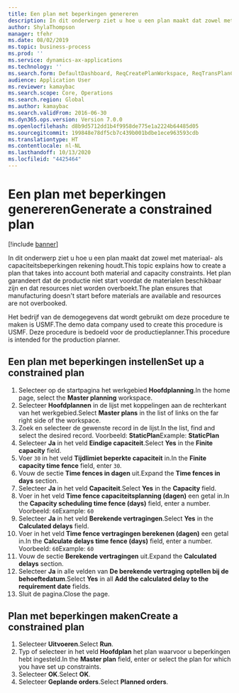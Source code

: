 ```yaml
---
title: Een plan met beperkingen genereren
description: In dit onderwerp ziet u hoe u een plan maakt dat zowel met materiaal- als capaciteitsbeperkingen rekening houdt.
author: ShylaThompson
manager: tfehr
ms.date: 08/02/2019
ms.topic: business-process
ms.prod: ''
ms.service: dynamics-ax-applications
ms.technology: ''
ms.search.form: DefaultDashboard, ReqCreatePlanWorkspace, ReqTransPlanCard, ReqPlanSched
audience: Application User
ms.reviewer: kamaybac
ms.search.scope: Core, Operations
ms.search.region: Global
ms.author: kamaybac
ms.search.validFrom: 2016-06-30
ms.dyn365.ops.version: Version 7.0.0
ms.openlocfilehash: d8b9d5712dd1b4f9958de775e1a2224b64485d05
ms.sourcegitcommit: 199848e78df5cb7c439b001bdbe1ece963593cdb
ms.translationtype: HT
ms.contentlocale: nl-NL
ms.lasthandoff: 10/13/2020
ms.locfileid: "4425464"
---
```

# <a name="generate-a-constrained-plan"></a><span data-ttu-id="cd7e8-103">Een plan met beperkingen genereren</span><span class="sxs-lookup"><span data-stu-id="cd7e8-103">Generate a constrained plan</span></span>

[!include [banner](../../includes/banner.md)]

<span data-ttu-id="cd7e8-104">In dit onderwerp ziet u hoe u een plan maakt dat zowel met materiaal- als capaciteitsbeperkingen rekening houdt.</span><span class="sxs-lookup"><span data-stu-id="cd7e8-104">This topic explains how to create a plan that takes into account both material and capacity constraints.</span></span> <span data-ttu-id="cd7e8-105">Het plan garandeert dat de productie niet start voordat de materialen beschikbaar zijn en dat resources niet worden overboekt.</span><span class="sxs-lookup"><span data-stu-id="cd7e8-105">The plan ensures that manufacturing doesn't start before materials are available and resources are not overbooked.</span></span> 

<span data-ttu-id="cd7e8-106">Het bedrijf van de demogegevens dat wordt gebruikt om deze procedure te maken is USMF.</span><span class="sxs-lookup"><span data-stu-id="cd7e8-106">The demo data company used to create this procedure is USMF.</span></span> <span data-ttu-id="cd7e8-107">Deze procedure is bedoeld voor de productieplanner.</span><span class="sxs-lookup"><span data-stu-id="cd7e8-107">This procedure is intended for the production planner.</span></span>


## <a name="set-up-a-constrained-plan"></a><span data-ttu-id="cd7e8-108">Een plan met beperkingen instellen</span><span class="sxs-lookup"><span data-stu-id="cd7e8-108">Set up a constrained plan</span></span>
1. <span data-ttu-id="cd7e8-109">Selecteer op de startpagina het werkgebied **Hoofdplanning**.</span><span class="sxs-lookup"><span data-stu-id="cd7e8-109">In the home page, select the **Master planning** workspace.</span></span>
2. <span data-ttu-id="cd7e8-110">Selecteer **Hoofdplannen** in de lijst met koppelingen aan de rechterkant van het werkgebied.</span><span class="sxs-lookup"><span data-stu-id="cd7e8-110">Select **Master plans** in the list of links on the far right side of the workspace.</span></span>
3. <span data-ttu-id="cd7e8-111">Zoek en selecteer de gewenste record in de lijst.</span><span class="sxs-lookup"><span data-stu-id="cd7e8-111">In the list, find and select the desired record.</span></span> <span data-ttu-id="cd7e8-112">Voorbeeld: **StaticPlan**</span><span class="sxs-lookup"><span data-stu-id="cd7e8-112">Example: **StaticPlan**</span></span>  
4. <span data-ttu-id="cd7e8-113">Selecteer **Ja** in het veld **Eindige capaciteit**.</span><span class="sxs-lookup"><span data-stu-id="cd7e8-113">Select **Yes** in the **Finite capacity** field.</span></span>
5. <span data-ttu-id="cd7e8-114">Voer `30` in het veld **Tijdlimiet beperkte capaciteit** in.</span><span class="sxs-lookup"><span data-stu-id="cd7e8-114">In the **Finite capacity time fence** field, enter `30`.</span></span>
6. <span data-ttu-id="cd7e8-115">Vouw de sectie **Time fences in dagen** uit.</span><span class="sxs-lookup"><span data-stu-id="cd7e8-115">Expand the **Time fences in days** section.</span></span>
7. <span data-ttu-id="cd7e8-116">Selecteer **Ja** in het veld **Capaciteit**.</span><span class="sxs-lookup"><span data-stu-id="cd7e8-116">Select **Yes** in the **Capacity** field.</span></span>
8. <span data-ttu-id="cd7e8-117">Voer in het veld **Time fence capaciteitsplanning (dagen)** een getal in.</span><span class="sxs-lookup"><span data-stu-id="cd7e8-117">In the **Capacity scheduling time fence (days)** field, enter a number.</span></span> <span data-ttu-id="cd7e8-118">Voorbeeld: `60`</span><span class="sxs-lookup"><span data-stu-id="cd7e8-118">Example: `60`</span></span>  
9. <span data-ttu-id="cd7e8-119">Selecteer **Ja** in het veld **Berekende vertragingen**.</span><span class="sxs-lookup"><span data-stu-id="cd7e8-119">Select **Yes** in the **Calculated delays** field.</span></span>
10. <span data-ttu-id="cd7e8-120">Voer in het veld **Time fence vertragingen berekenen (dagen)** een getal in.</span><span class="sxs-lookup"><span data-stu-id="cd7e8-120">In the **Calculate delays time fence (days)** field, enter a number.</span></span> <span data-ttu-id="cd7e8-121">Voorbeeld: `60`</span><span class="sxs-lookup"><span data-stu-id="cd7e8-121">Example: `60`</span></span> 
11. <span data-ttu-id="cd7e8-122">Vouw de sectie **Berekende vertragingen** uit.</span><span class="sxs-lookup"><span data-stu-id="cd7e8-122">Expand the **Calculated delays** section.</span></span>
12. <span data-ttu-id="cd7e8-123">Selecteer **Ja** in alle velden van **De berekende vertraging optellen bij de behoeftedatum**.</span><span class="sxs-lookup"><span data-stu-id="cd7e8-123">Select **Yes** in all **Add the calculated delay to the requirement date** fields.</span></span>
13. <span data-ttu-id="cd7e8-124">Sluit de pagina.</span><span class="sxs-lookup"><span data-stu-id="cd7e8-124">Close the page.</span></span>

## <a name="create-a-constrained-plan"></a><span data-ttu-id="cd7e8-125">Plan met beperkingen maken</span><span class="sxs-lookup"><span data-stu-id="cd7e8-125">Create a constrained plan</span></span>
1. <span data-ttu-id="cd7e8-126">Selecteer **Uitvoeren**.</span><span class="sxs-lookup"><span data-stu-id="cd7e8-126">Select **Run**.</span></span>
2. <span data-ttu-id="cd7e8-127">Typ of selecteer in het veld **Hoofdplan** het plan waarvoor u beperkingen hebt ingesteld.</span><span class="sxs-lookup"><span data-stu-id="cd7e8-127">In the **Master plan** field, enter or select the plan for which you have set up constraints.</span></span>  
3. <span data-ttu-id="cd7e8-128">Selecteer **OK**.</span><span class="sxs-lookup"><span data-stu-id="cd7e8-128">Select **OK**.</span></span>
4. <span data-ttu-id="cd7e8-129">Selecteer **Geplande orders**.</span><span class="sxs-lookup"><span data-stu-id="cd7e8-129">Select **Planned orders**.</span></span>

